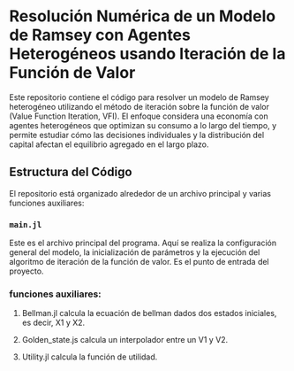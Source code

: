 # Resolución Numérica de un Modelo de Ramsey con Agentes Heterogéneos usando Iteración de la Función de Valor


Este repositorio contiene el código para resolver un modelo de Ramsey heterogéneo utilizando el método de iteración sobre la función de valor (Value Function Iteration, VFI). El enfoque considera una economía con agentes heterogéneos que optimizan su consumo a lo largo del tiempo, y permite estudiar cómo las decisiones individuales y la distribución del capital afectan el equilibrio agregado en el largo plazo.

## Estructura del Código

El repositorio está organizado alrededor de un archivo principal y varias funciones auxiliares:

### `main.jl`

Este es el archivo principal del programa. Aquí se realiza la configuración general del modelo, la inicialización de parámetros y la ejecución del algoritmo de iteración de la función de valor. Es el punto de entrada del proyecto.

### funciones auxiliares:

1. Bellman.jl calcula la ecuación de bellman dados dos estados iniciales, es decir, X1 y X2. 

2. Golden_state.js calcula un interpolador entre un V1 y V2. 

3. Utility.jl calcula la función de utilidad.